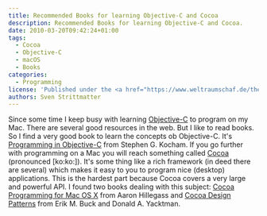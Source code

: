 ```yaml
---
title: Recommended Books for learning Objective-C and Cocoa
description: Recommended Books for learning Objective-C and Cocoa.
date: 2010-03-20T09:42:24+01:00
tags:
  - Cocoa
  - Objective-C
  - macOS
  - Books
categories:
  - Programming
license: 'Published under the <a href="https://www.weltraumschaf.de/the-beer-ware-license.txt">THE BEER-WARE LICENSE</a>.'
authors: Sven Strittmatter
---
```


Since some  time I  keep busy  with learning [Objective-C][1]  to program  on my
Mac. There are several  good resources in the web. But I like  to read books. So
I find a very good book to  learn the concepts ob Objective-C. It's [Programming
in Objective-C][2]  from Stephen G. Kocham.  If you go further  with programming
on a Mac you will reach  something called [Cocoa][3] (pronounced [ko:ko:]). It's
some thing  like a  rich framework (in  deed there are  several) which  makes it
easy to  you to program  nice (desktop) applications.  This is the  hardest part
because Cocoa covers  a very large and  powerful API. I found  two books dealing
with this subject: [Cocoa Programming for  Mac OS X][4] from Aaron Hillegass and
[Cocoa Design Patterns][5] from Erik M. Buck and Donald A. Yacktman.

[1]: http://en.wikipedia.org/wiki/Objective-c
[2]: http://www.amazon.de/Programming-Objective-C-2-0-Developers-Library/dp/0321566157/ref=sr_1_fkmr1_1?ie=UTF8&qid=1269101408&sr=8-1-fkmr1
[3]: http://en.wikipedia.org/wiki/Cocoa_(API)
[4]: http://www.amazon.de/Cocoa-Programming-Mac-OS-X/dp/0321503619/ref=sr_1_1?ie=UTF8&s=books-intl-de&qid=1269101808&sr=8-1
[5]: http://www.amazon.de/Cocoa-Design-Patterns-Developers-Library/dp/0321535022/ref=sr_1_1?ie=UTF8&s=books-intl-de&qid=1269101773&sr=8-1